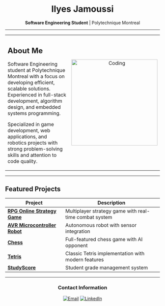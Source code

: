 <div align="center">
  <h1>Ilyes Jamoussi</h1>
  <p><strong>Software Engineering Student</strong> | Polytechnique Montreal</p>
</div>

---

<table>
<tr>
<td width="60%">

## About Me

Software Engineering student at Polytechnique Montreal with a focus on developing efficient, scalable solutions. Experienced in full-stack development, algorithm design, and embedded systems programming.

Specialized in game development, web applications, and robotics projects with strong problem-solving skills and attention to code quality.

</td>
<td width="40%">
<div align="center">
<img alt="Coding" width="280" src="https://camo.githubusercontent.com/87af9a9fec730c94fc8b08eb21fa5ef6ab7831a67ba17bf8cc76696f6e4be1ef/68747470733a2f2f63646e2e6472696262626c652e636f6d2f75736572732f313138373833362f73637265656e73686f74732f363533393432392f70726f6772616d65722e676966">
</div>
</td>
</tr>
</table>

---

## Featured Projects

<div align="center">

| Project | Description |
|---------|-------------|
| **[RPG Online Strategy Game](https://github.com/Ilyes-Jamoussi/RPG-online-strategy-game)** | Multiplayer strategy game with real-time combat system |
| **[AVR Microcontroller Robot](https://github.com/Ilyes-Jamoussi/AVR-Microcontroller-Robot)** | Autonomous robot with sensor integration |
| **[Chess](https://github.com/Ilyes-Jamoussi/Chess)** | Full-featured chess game with AI opponent |
| **[Tetris](https://github.com/Ilyes-Jamoussi/Tetris)** | Classic Tetris implementation with modern features |
| **[StudyScore](https://github.com/Ilyes-Jamoussi/StudyScore)** | Student grade management system |

</div>

---

<div align="center">

### Contact Information

[![Email](https://img.shields.io/badge/-Email-D14836?style=for-the-badge&logo=gmail&logoColor=white)](mailto:jamoussi.mail@gmail.com)
[![LinkedIn](https://img.shields.io/badge/-LinkedIn-0077B5?style=for-the-badge&logo=linkedin&logoColor=white)](https://www.linkedin.com/in/ilyes-jamoussi-b4aa94251/)

</div>
